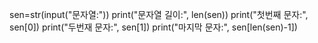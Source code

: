 sen=str(input("문자열:"))
print("문자열 길이:", len(sen))
print("첫번째 문자:", sen[0])
print("두번재 문자:", sen[1])
print("마지막 문자:", sen[len(sen)-1])
